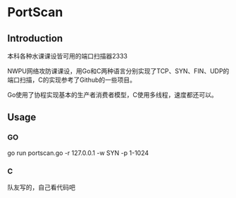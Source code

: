 # PortScan

## Introduction
本科各种水课课设皆可用的端口扫描器2333

NWPU网络攻防课课设，用Go和C两种语言分别实现了TCP、SYN、FIN、UDP的端口扫描，C的实现参考了Github的一些项目。

Go使用了协程实现基本的生产者消费者模型，C使用多线程，速度都还可以。

## Usage

### GO
go run portscan.go -r 127.0.0.1 -w SYN -p 1-1024

### C
队友写的，自己看代码吧